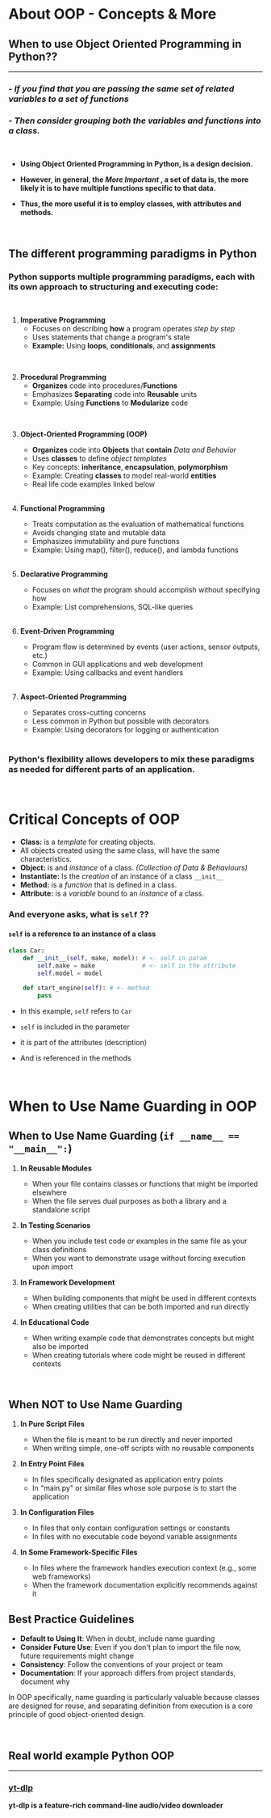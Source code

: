 # About OOP - Concepts & More

## When to use Object Oriented Programming in Python??

-------------------------------------------------------------


### - _If you find that you are passing the same set of related variables to a set of functions_
### - _Then consider grouping both the variables and functions into a class._

<br>

- **Using Object Oriented Programming in Python, is a design decision.**


- **However, in general, the _More Important_ , a set of data is, the more likely it is to have multiple functions specific to that data.**


- **Thus, the more useful it is to employ classes, with attributes and methods.**


<br>


## The different programming paradigms in Python

### Python supports multiple programming paradigms, each with its own approach to structuring and executing code:

<br>

1. **Imperative Programming**
   - Focuses on describing **how** a program operates _step by step_
   - Uses statements that change a program's state
   - **Example:** Using **loops**, **conditionals**, and **assignments**

<br>

2. **Procedural Programming**
   - **Organizes** code into procedures/**Functions**
   - Emphasizes **Separating** code into **Reusable** units
   - Example: Using **Functions** to **Modularize** code

<br>

3. **Object-Oriented Programming (OOP)**
   - **Organizes** code into **Objects** that **contain** _Data and Behavior_
   - Uses **classes** to define _object templates_
   - Key concepts: **inheritance**, **encapsulation**, **polymorphism**
   - Example: Creating **classes** to model real-world **entities**
   - Real life code examples linked below
     
   <br>

4. **Functional Programming**
   - Treats computation as the evaluation of mathematical functions
   - Avoids changing state and mutable data
   - Emphasizes immutability and pure functions
   - Example: Using map(), filter(), reduce(), and lambda functions

   <br>
5. **Declarative Programming**
   - Focuses on *what* the program should accomplish without specifying how
   - Example: List comprehensions, SQL-like queries

   <br>
6. **Event-Driven Programming**
   - Program flow is determined by events (user actions, sensor outputs, etc.)
   - Common in GUI applications and web development
   - Example: Using callbacks and event handlers

   <br>
   
7. **Aspect-Oriented Programming**
   - Separates cross-cutting concerns
   - Less common in Python but possible with decorators
   - Example: Using decorators for logging or authentication

   <br>
### Python's flexibility allows developers to mix these paradigms as needed for different parts of an application.

<br>

# Critical Concepts of OOP

- **Class:** is a _template_ for creating objects. 
- All objects created using the same class, will have the same characteristics.
- **Object:** is and _instance_ of a class. _(Collection of Data & Behaviours)_
- **Instantiate:** Is the _creation_ of an instance of a class `__init__`
- **Method:** is a _function_ that is defined in a class.
- **Attribute:**  is a _variable_ bound to an _instance_ of a class.

### And everyone asks, what is `self` ?? 

#### `self` is a reference to an instance of a class

```python
class Car:
    def __init__(self, make, model): # <- self in param
        self.make = make             # <- self in the attribute
        self.model = model

    def start_engine(self): # <- method
        pass

```
- In this example, `self` refers to `Car`

- `self` is included in the parameter
- it is part of the attributes (description)
- And is referenced in the methods

<br>

# When to Use Name Guarding in OOP

## When to Use Name Guarding (`if __name__ == "__main__":`)

1. **In Reusable Modules**
   - When your file contains classes or functions that might be imported elsewhere
   - When the file serves dual purposes as both a library and a standalone script

2. **In Testing Scenarios**
   - When you include test code or examples in the same file as your class definitions
   - When you want to demonstrate usage without forcing execution upon import

3. **In Framework Development**
   - When building components that might be used in different contexts
   - When creating utilities that can be both imported and run directly

4. **In Educational Code**
   - When writing example code that demonstrates concepts but might also be imported
   - When creating tutorials where code might be reused in different contexts

<br>

## When NOT to Use Name Guarding

1. **In Pure Script Files**
   - When the file is meant to be run directly and never imported
   - When writing simple, one-off scripts with no reusable components

2. **In Entry Point Files**
   - In files specifically designated as application entry points
   - In "main.py" or similar files whose sole purpose is to start the application

3. **In Configuration Files**
   - In files that only contain configuration settings or constants
   - In files with no executable code beyond variable assignments

4. **In Some Framework-Specific Files**
   - In files where the framework handles execution context (e.g., some web frameworks)
   - When the framework documentation explicitly recommends against it

## Best Practice Guidelines

- **Default to Using It**: When in doubt, include name guarding
- **Consider Future Use**: Even if you don't plan to import the file now, future requirements might change
- **Consistency**: Follow the conventions of your project or team
- **Documentation**: If your approach differs from project standards, document why

In OOP specifically, name guarding is particularly valuable because classes are designed for reuse, and separating definition from execution is a core principle of good object-oriented design.

<br>

## Real world example Python OOP 

-----

### [yt-dlp](https://github.com/yt-dlp/yt-dlp/tree/master)

**yt-dlp is a feature-rich command-line audio/video downloader**

<br>
